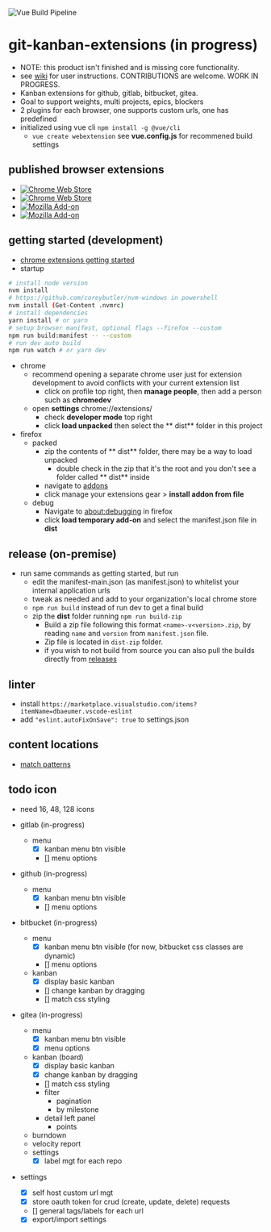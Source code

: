 ![Vue Build Pipeline](https://github.com/funktechno/git-kanban-enhanced-extension/workflows/Vue%20Build%20Pipeline/badge.svg)

# git-kanban-extensions (in progress)

- NOTE: this product isn't finished and is missing core functionality.
- see [wiki](https://github.com/funktechno/git-kanban-enhanced-extension/wiki) for user instructions. CONTRIBUTIONS are welcome. WORK IN PROGRESS.
- Kanban extensions for github, gitlab, bitbucket, gitea.
- Goal to support weights, multi projects, epics, blockers
- 2 plugins for each browser, one supports custom urls, one has predefined
- initialized using vue cli `npm install -g @vue/cli`
  - `vue create webextension` see **vue.config.js** for recommened build settings


## published browser extensions

  - [![Chrome Web Store](https://img.shields.io/chrome-web-store/v/ehoibkdpdgjcjnnalkbiidajafoimnaa.svg?label=chrome%20web%20store%3A%20Simple)](https://chrome.google.com/webstore/detail/git-kanban-enhanced/ehoibkdpdgjcjnnalkbiidajafoimnaa)
  - [![Chrome Web Store](https://img.shields.io/chrome-web-store/v/ambmbdjjhloinbjadfgfmenihmfmahmk.svg?label=chrome%20web%20store%3A%20Self%20Hosted)](https://chrome.google.com/webstore/detail/git-kanban-enhanced-self/ambmbdjjhloinbjadfgfmenihmfmahmk)
  - [![Mozilla Add-on](https://img.shields.io/amo/v/git-kanban-enhanced?label=mozilla%20add-on%3A%20Simple)](https://addons.mozilla.org/en-US/firefox/addon/git-kanban-enhanced/)
  - [![Mozilla Add-on](https://img.shields.io/amo/v/git-kanban-enhanced-selfhosted?label=mozilla%20add-on%3A%20Self%20Hosted)](https://addons.mozilla.org/en-US/firefox/addon/git-kanban-enhanced-selfhosted/)

## getting started (development)

- [chrome extensions getting started](https://developer.chrome.com/extensions/getstarted)
- startup

```bash
# install node version
nvm install
# https://github.com/coreybutler/nvm-windows in powershell
nvm install (Get-Content .nvmrc)
# install dependencies
yarn install # or yarn
# setup browser manifest, optional flags --firefox --custom
npm run build:manifest -- --custom
# run dev auto build
npm run watch # or yarn dev
```

- chrome
  - recommend opening a separate chrome user just for extension development to avoid conflicts with your current extension list
    - click on profile top right, then **manage people**, then add a person such as **chromedev**
  - open **settings** chrome://extensions/
    - check **developer mode** top right
    - click **load unpacked** then select the ** dist** folder in this project
- firefox
  - packed
    - zip the contents of ** dist** folder, there may be a way to load unpacked
      - double check in the zip that it's the root and you don't see a folder called ** dist** inside
    - navigate to [addons](about:addons)
    - click manage your extensions gear > **install addon from file**
  - debug
    - Navigate to [about:debugging](about:debugging#/runtime/this-firefox) in firefox
    - click **load temporary add-on** and select the manifest.json file in **dist**

## release (on-premise)

- run same commands as getting started, but run
  - edit the manifest-main.json (as manifest.json) to whitelist your internal application urls
  - tweak as needed and add to your organization's local chrome store
  - `npm run build` instead of run dev to get a final build
  - zip the **dist** folder running `npm run build-zip`
    - Build a zip file following this format `<name>-v<version>.zip`, by reading `name` and `version` from `manifest.json` file.
    - Zip file is located in `dist-zip` folder.
    - if you wish to not build from source you can also pull the builds directly from [releases](https://github.com/funktechno/git-kanban-enhanced-chrome-extension/releases)

## linter

- install `https://marketplace.visualstudio.com/items?itemName=dbaeumer.vscode-eslint`
- add `"eslint.autoFixOnSave": true` to settings.json

## content locations

- [match patterns](https://developer.chrome.com/extensions/match_patterns)

## todo icon

- need 16, 48, 128 icons
- gitlab (in-progress)
  - menu
    - [x] kanban menu btn visible
    - [] menu options
- github (in-progress)
  - menu
    - [x] kanban menu btn visible
    - [] menu options
- bitbucket (in-progress)
  - menu
    - [x] kanban menu btn visible (for now, bitbucket css classes are dynamic)
    - [] menu options
  - kanban
    - [x] display basic kanban
    - [] change kanban by dragging
    - [] match css styling
- gitea (in-progress)

  - menu
    - [x] kanban menu btn visible
    - [x] menu options
  - kanban (board)
    - [x] display basic kanban
    - [x] change kanban by dragging
    - [] match css styling
    - filter
      - pagination
      - by milestone
    - detail left panel
      - points
  - burndown
  - velocity report
  - settings
    - [x] label mgt for each repo

- settings
  - [x] self host custom url mgt
  - [x] store oauth token for crud (create, update, delete) requests
  - [] general tags/labels for each url
  - [x] export/import settings
